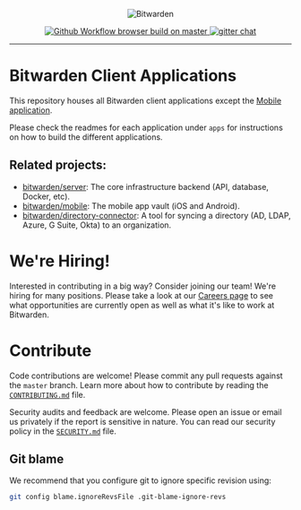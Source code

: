 <p align="center">
  <img src="https://raw.githubusercontent.com/bitwarden/brand/master/screenshots/apps-combo-logo.png" alt="Bitwarden" />
</p>
<p align="center">
  <a href="https://github.com/bitwarden/clients/actions/workflows/build-browser.yml?query=branch:master" target="_blank">
    <img src="https://github.com/bitwarden/clients/actions/workflows/build-browser.yml/badge.svg?branch=master" alt="Github Workflow browser build on master" />
  </a>
  <a href="https://gitter.im/bitwarden/Lobby" target="_blank">
    <img src="https://badges.gitter.im/bitwarden/Lobby.svg" alt="gitter chat" />
  </a>
</p>

---

# Bitwarden Client Applications

This repository houses all Bitwarden client applications except the [Mobile application](https://github.com/bitwarden/mobile).

Please check the readmes for each application under `apps` for instructions on how to build the different applications.

## Related projects:

- [bitwarden/server](https://github.com/bitwarden/server): The core infrastructure backend (API, database, Docker, etc).
- [bitwarden/mobile](https://github.com/bitwarden/mobile): The mobile app vault (iOS and Android).
- [bitwarden/directory-connector](https://github.com/bitwarden/directory-connector): A tool for syncing a directory (AD, LDAP, Azure, G Suite, Okta) to an organization.

# We're Hiring!

Interested in contributing in a big way? Consider joining our team! We're hiring for many positions. Please take a look at our [Careers page](https://bitwarden.com/careers/) to see what opportunities are currently open as well as what it's like to work at Bitwarden.

# Contribute

Code contributions are welcome! Please commit any pull requests against the `master` branch. Learn more about how to contribute by reading the [`CONTRIBUTING.md`](CONTRIBUTING.md) file.

Security audits and feedback are welcome. Please open an issue or email us privately if the report is sensitive in nature. You can read our security policy in the [`SECURITY.md`](SECURITY.md) file.

## Git blame

We recommend that you configure git to ignore specific revision using:

```bash
git config blame.ignoreRevsFile .git-blame-ignore-revs
```
